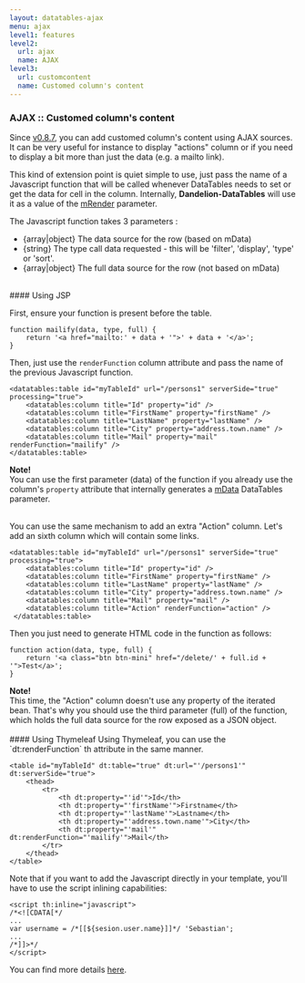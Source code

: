 ```yaml
---
layout: datatables-ajax
menu: ajax
level1: features
level2:
  url: ajax
  name: AJAX
level3:
  url: customcontent
  name: Customed column's content
---
```


### AJAX :: Customed column's content

Since [v0.8.7](/datatables/changelog.html), you can add customed column\'s content using AJAX sources. It can be very useful for instance to display "actions" column or if you need to display a bit more than just the data (e.g. a mailto link).

This kind of extension point is quiet simple to use, just pass the name of a Javascript function that will be called whenever DataTables needs to set or get the data for cell in the column. Internally, **Dandelion-DataTables** will use it as a value of the [mRender](http://datatables.net/ref#mrender) parameter.

The Javascript function takes 3 parameters :

 * {array|object} The data source for the row (based on mData)
 * {string} The type call data requested - this will be 'filter', 'display', 'type' or 'sort'.
 * {array|object} The full data source for the row (not based on mData)

<br />      
#### Using JSP

First, ensure your function is present before the table.

	function mailify(data, type, full) {
		return '<a href="mailto:' + data + '">' + data + '</a>';
	}

Then, just use the `renderFunction` column attribute and pass the name of the previous Javascript function.

	<datatables:table id="myTableId" url="/persons1" serverSide="true" processing="true">
        <datatables:column title="Id" property="id" />
        <datatables:column title="FirstName" property="firstName" />
        <datatables:column title="LastName" property="lastName" />
        <datatables:column title="City" property="address.town.name" />
        <datatables:column title="Mail" property="mail" renderFunction="mailify" />
    </datatables:table>

<div class="alert alert-info">
  <strong>Note!</strong>
  <br />
  You can use the first parameter (data) of the function if you already use the column's <code>property</code> attribute that internally generates a <a href="http://datatables.net/ref#mdata">mData</a> DataTables parameter.
</div>
<br />

You can use the same mechanism to add an extra "Action" column.
Let's add an sixth column which will contain some links.

    <datatables:table id="myTableId" url="/persons1" serverSide="true" processing="true">
        <datatables:column title="Id" property="id" />
        <datatables:column title="FirstName" property="firstName" />
        <datatables:column title="LastName" property="lastName" />
        <datatables:column title="City" property="address.town.name" />
        <datatables:column title="Mail" property="mail" />
        <datatables:column title="Action" renderFunction="action" />
     </datatables:table>

Then you just need to generate HTML code in the function as follows:

	function action(data, type, full) {
		return '<a class="btn btn-mini" href="/delete/' + full.id + '">Test</a>';
	}


<div class="alert alert-info">
  <strong>Note!</strong>
  <br />
  This time, the "Action" column doesn't use any property of the iterated bean. That's why you should use the third parameter (full) of the function, which holds the full data source for the row exposed as a JSON object.
</div>

<br />
#### Using Thymeleaf
Using Thymeleaf, you can use the `dt:renderFunction` th attribute in the same manner.

    <table id="myTableId" dt:table="true" dt:url="'/persons1'" dt:serverSide="true">
        <thead>
            <tr>
                <th dt:property="'id'">Id</th>
                <th dt:property="'firstName'">Firstname</th>
                <th dt:property="'lastName'">Lastname</th>
                <th dt:property="'address.town.name'">City</th>
                <th dt:property="'mail'" dt:renderFunction="'mailify'">Mail</th>
            </tr>
        </thead>
    </table>
            
Note that if you want to add the Javascript directly in your template, you'll have to use the script inlining capabilities:

    <script th:inline="javascript">
    /*<![CDATA[*/
    ...
    var username = /*[[${sesion.user.name}]]*/ 'Sebastian';
    ...
    /*]]>*/
    </script>

You can find more details [here](http://www.thymeleaf.org/doc/Tutorial%20-%20Using%20Thymeleaf%2020120517.pdf).
